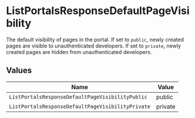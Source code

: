 # ListPortalsResponseDefaultPageVisibility

The default visibility of pages in the portal. If set to `public`, newly created pages are visible to unauthenticated developers. If set to `private`, newly created pages are hidden from unauthenticated developers.


## Values

| Name                                              | Value                                             |
| ------------------------------------------------- | ------------------------------------------------- |
| `ListPortalsResponseDefaultPageVisibilityPublic`  | public                                            |
| `ListPortalsResponseDefaultPageVisibilityPrivate` | private                                           |